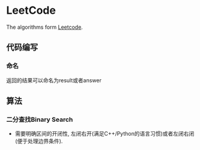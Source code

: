 # LeetCode
The algorithms form [Leetcode](https://leetcode.cn/).
## 代码编写
### 命名
返回的结果可以命名为result或者answer
## 算法
### 二分查找Binary Search
- 需要明确区间的开闭性, 左闭右开(满足C++/Python的语言习惯)或者左闭右闭(便于处理边界条件).